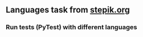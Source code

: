 ## Languages task from [stepik.org](https://stepik.org/lesson/237240/step/10?unit=209628)
### Run tests (PyTest) with different languages